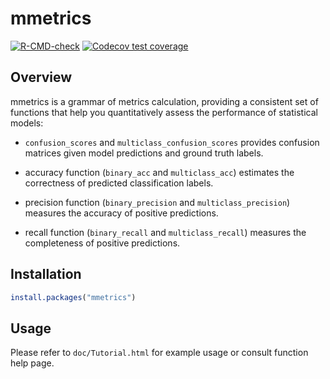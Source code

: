 # mmetrics

<!-- badges: start -->

[![R-CMD-check](https://github.com/rrrrn/mmetrics/actions/workflows/R-CMD-check.yaml/badge.svg)](https://github.com/rrrrn/mmetrics/actions/workflows/R-CMD-check.yaml) [![Codecov test coverage](https://codecov.io/gh/rrrrn/mmetrics/branch/main/graph/badge.svg)](https://app.codecov.io/gh/rrrrn/mmetrics?branch=main)

<!-- badges: end -->

## Overview

mmetrics is a grammar of metrics calculation, providing a consistent set of functions that help you quantitatively assess the performance of statistical models:

-   `confusion_scores` and `multiclass_confusion_scores` provides confusion matrices given model predictions and ground truth labels.

-   accuracy function (`binary_acc` and `multiclass_acc`) estimates the correctness of predicted classification labels.

-   precision function (`binary_precision` and `multiclass_precision`) measures the accuracy of positive predictions.

-   recall function (`binary_recall` and `multiclass_recall`) measures the completeness of positive predictions.

## Installation

``` R
install.packages("mmetrics")
```

## Usage

Please refer to `doc/Tutorial.html` for example usage or consult function help page.
